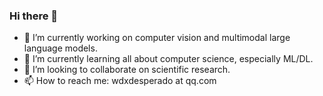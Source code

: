 ### Hi there 👋

<!--
**kafmws/kafmws** is a ✨ _special_ ✨ repository because its `README.md` (this file) appears on your GitHub profile.

Here are some ideas to get you started:

- 🤔 I’m looking for help with scientific research.

-->

- 🔭 I’m currently working on computer vision and multimodal large language models.
- 🌱 I’m currently learning all about computer science, especially ML/DL.
- 👯 I’m looking to collaborate on scientific research.
- 📫 How to reach me: wdxdesperado at qq.com

<!--
- 💬 Ask me about ...
- 😄 Pronouns: ...
- ⚡ Fun fact: ...
-->
